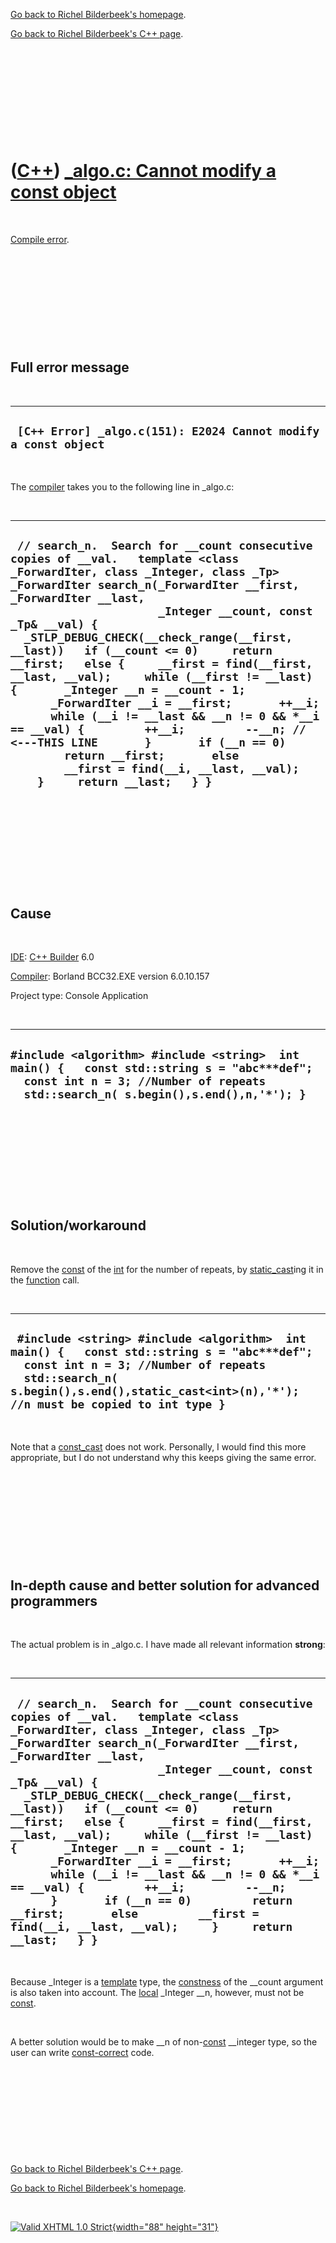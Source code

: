 [Go back to Richel Bilderbeek's homepage](index.htm).

[Go back to Richel Bilderbeek's C++ page](Cpp.htm).

 

 

 

 

 

([C++](Cpp.htm)) [\_algo.c: Cannot modify a const object](CppCompileError_algoCcannotModifyAconstObject.htm)
============================================================================================================

 

[Compile error](CppCompileError.htm).

 

 

 

 

 

Full error message
------------------

 

  -----------------------------------------------------------------
  ` [C++ Error] _algo.c(151): E2024 Cannot modify a const object`
  -----------------------------------------------------------------

 

The [compiler](CppCompiler.htm) takes you to the following line in
\_algo.c:

 

  --------------------------------------------------------------------------------------------------------------------------------------------------------------------------------------------------------------------------------------------------------------------------------------------------------------------------------------------------------------------------------------------------------------------------------------------------------------------------------------------------------------------------------------------------------------------------------------------------------------------------------------------------------------------------------------------------------------------------------------------------------------------------------
  ` // search_n.  Search for __count consecutive copies of __val.   template <class _ForwardIter, class _Integer, class _Tp> _ForwardIter search_n(_ForwardIter __first, _ForwardIter __last,                       _Integer __count, const _Tp& __val) {   _STLP_DEBUG_CHECK(__check_range(__first, __last))   if (__count <= 0)     return __first;   else {     __first = find(__first, __last, __val);     while (__first != __last) {       _Integer __n = __count - 1;       _ForwardIter __i = __first;       ++__i;       while (__i != __last && __n != 0 && *__i == __val) {         ++__i;         --__n; // <---THIS LINE       }       if (__n == 0)         return __first;       else         __first = find(__i, __last, __val);     }     return __last;   } }`
  --------------------------------------------------------------------------------------------------------------------------------------------------------------------------------------------------------------------------------------------------------------------------------------------------------------------------------------------------------------------------------------------------------------------------------------------------------------------------------------------------------------------------------------------------------------------------------------------------------------------------------------------------------------------------------------------------------------------------------------------------------------------------------

 

 

 

 

 

Cause
-----

 

[IDE](CppIde.htm): [C++ Builder](CppBuilder.htm) 6.0

[Compiler](CppCompiler.htm): Borland BCC32.EXE version 6.0.10.157

Project type: Console Application

 

  -----------------------------------------------------------------------------------------------------------------------------------------------------------------------------------
  ` #include <algorithm> #include <string>  int main() {   const std::string s = "abc***def";   const int n = 3; //Number of repeats   std::search_n( s.begin(),s.end(),n,'*'); } `
  -----------------------------------------------------------------------------------------------------------------------------------------------------------------------------------

 

 

 

 

 

Solution/workaround
-------------------

 

Remove the [const](CppConst.htm) of the [int](CppInt.htm) for the number
of repeats, by [static\_cast](CppStatic_cast.htm)ing it in the
[function](CppFunction.htm) call.

 

  -----------------------------------------------------------------------------------------------------------------------------------------------------------------------------------------------------------------------------------
  ` #include <string> #include <algorithm>  int main() {   const std::string s = "abc***def";   const int n = 3; //Number of repeats   std::search_n( s.begin(),s.end(),static_cast<int>(n),'*'); //n must be copied to int type }`
  -----------------------------------------------------------------------------------------------------------------------------------------------------------------------------------------------------------------------------------

 

Note that a [const\_cast](CppConst_cast.htm) does not work. Personally,
I would find this more appropriate, but I do not understand why this
keeps giving the same error.

 

 

 

 

 

In-depth cause and better solution for advanced programmers
-----------------------------------------------------------

 

The actual problem is in \_algo.c. I have made all relevant information
**strong**:

 

  ---------------------------------------------------------------------------------------------------------------------------------------------------------------------------------------------------------------------------------------------------------------------------------------------------------------------------------------------------------------------------------------------------------------------------------------------------------------------------------------------------------------------------------------------------------------------------------------------------------------------------------------------------------------------------------------------------------------------------------------------------------------
  ` // search_n.  Search for __count consecutive copies of __val.   template <class _ForwardIter, class _Integer, class _Tp> _ForwardIter search_n(_ForwardIter __first, _ForwardIter __last,                       _Integer __count, const _Tp& __val) {   _STLP_DEBUG_CHECK(__check_range(__first, __last))   if (__count <= 0)     return __first;   else {     __first = find(__first, __last, __val);     while (__first != __last) {       _Integer __n = __count - 1;       _ForwardIter __i = __first;       ++__i;       while (__i != __last && __n != 0 && *__i == __val) {         ++__i;         --__n;       }       if (__n == 0)         return __first;       else         __first = find(__i, __last, __val);     }     return __last;   } }`
  ---------------------------------------------------------------------------------------------------------------------------------------------------------------------------------------------------------------------------------------------------------------------------------------------------------------------------------------------------------------------------------------------------------------------------------------------------------------------------------------------------------------------------------------------------------------------------------------------------------------------------------------------------------------------------------------------------------------------------------------------------------------

 

Because \_Integer is a [template](CppTemplate.htm) type, the
[constness](CppConst.htm) of the \_\_count argument is also taken into
account. The [local](CppLocal.htm) \_Integer \_\_n, however, must not be
[const](CppConst.htm).

 

A better solution would be to make \_\_n of non-[const](CppConst.htm)
\_\_integer type, so the user can write
[const-correct](CppConstCorrect.htm) code.

 

 

 

 

 

[Go back to Richel Bilderbeek's C++ page](Cpp.htm).

[Go back to Richel Bilderbeek's homepage](index.htm).

 

[![Valid XHTML 1.0 Strict](valid-xhtml10.png){width="88"
height="31"}](http://validator.w3.org/check?uri=referer)
